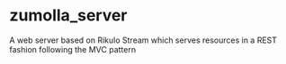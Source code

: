 zumolla_server
==============

A web server based on Rikulo Stream which serves resources in a REST fashion following the MVC pattern
